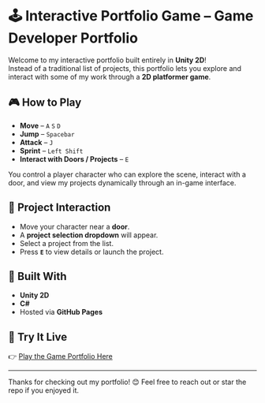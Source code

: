 # 🕹️ Interactive Portfolio Game – Game Developer Portfolio

Welcome to my interactive portfolio built entirely in **Unity 2D**!  
Instead of a traditional list of projects, this portfolio lets you explore and interact with some of my work through a **2D platformer game**.

## 🎮 How to Play
- **Move** – `A` `S` `D`
- **Jump** – `Spacebar`
- **Attack** – `J`
- **Sprint** – `Left Shift`
- **Interact with Doors / Projects** – `E`

You control a player character who can explore the scene, interact with a door, and view my projects dynamically through an in-game interface.

## 🚪 Project Interaction
- Move your character near a **door**.
- A **project selection dropdown** will appear.
- Select a project from the list.
- Press **`E`** to view details or launch the project.




## 📂 Built With
- **Unity 2D**
- **C#**
- Hosted via **GitHub Pages**

## 🔗 Try It Live
👉 [Play the Game Portfolio Here](https://nandandave.github.io/portfolio/)

---

Thanks for checking out my portfolio! 😊 Feel free to reach out or star the repo if you enjoyed it.
